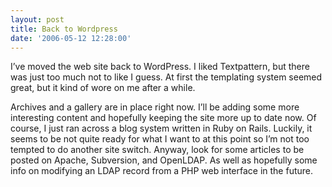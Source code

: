 ```yaml
---
layout: post
title: Back to Wordpress
date: '2006-05-12 12:28:00'
---
```


I’ve moved the web site back to WordPress. I liked Textpattern, but there was just too much not to like I guess. At first the templating system seemed great, but it kind of wore on me after a while.

Archives and a gallery are in place right now. I’ll be adding some more interesting content and hopefully keeping the site more up to date now. Of course, I just ran across a blog system written in Ruby on Rails. Luckily, it seems to be not quite ready for what I want to at this point so I’m not too tempted to do another site switch. Anyway, look for some articles to be posted on Apache, Subversion, and OpenLDAP. As well as hopefully some info on modifying an LDAP record from a PHP web interface in the future.